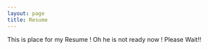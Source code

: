 ```yaml
---
layout: page
title: Resume
---
```


This is place for my Resume !  Oh he is not ready now ! Please Wait!!
